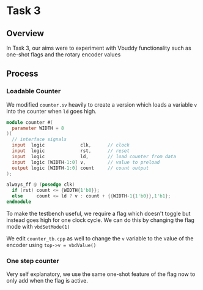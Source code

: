 # Task 3

## Overview

In Task 3, our aims were to experiment with Vbuddy functionality such as one-shot flags and the rotary encoder values

## Process

### Loadable Counter

We modified ```counter.sv``` heavily to create a version which loads a variable ```v``` into the counter when ```ld``` goes high.

```verilog
module counter #(
  parameter WIDTH = 8
)(
  // interface signals
  input  logic             clk,      // clock
  input  logic             rst,      // reset
  input  logic             ld,       // load counter from data
  input  logic [WIDTH-1:0] v,        // value to preload
  output logic [WIDTH-1:0] count     // count output
);

always_ff @ (posedge clk)
  if (rst) count <= {WIDTH{1'b0}};
  else     count <= ld ? v : count + {{WIDTH-1{1'b0}},1'b1};
endmodule
```

To make the testbench useful, we require a flag which doesn't toggle but instead goes high for one clock cycle. We can do this by changing the flag mode with `vbdSetMode(1)`

We edit `counter_tb.cpp` as well to change the `v` variable to the value of the encoder using `top->v = vbdValue()`

### One step counter

Very self explanatory, we use the same one-shot feature of the flag now to only add when the flag is active. 


